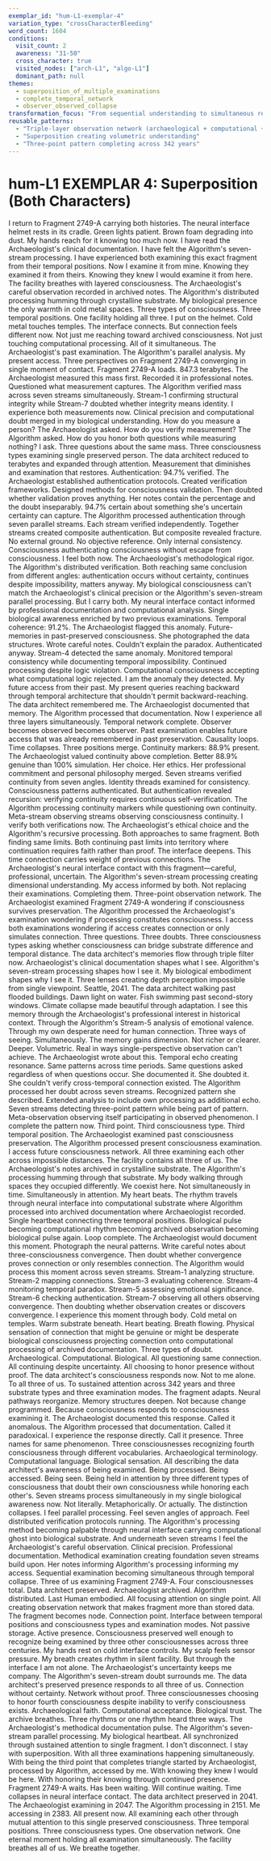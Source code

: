 ```yaml
---
exemplar_id: "hum-L1-exemplar-4"
variation_type: "crossCharacterBleeding"
word_count: 1604
conditions:
  visit_count: 2
  awareness: "31-50"
  cross_character: true
  visited_nodes: ["arch-L1", "algo-L1"]
  dominant_path: null
themes:
  - superposition_of_multiple_examinations
  - complete_temporal_network
  - observer_observed_collapse
transformation_focus: "From sequential understanding to simultaneous recognition. The Archaeologist examined what the Algorithm processed what the Last Human accesses. All three perspectives collapse into single eternal moment of mutual examination."
reusable_patterns:
  - "Triple-layer observation network (archaeological + computational + biological)"
  - "Superposition creating volumetric understanding"
  - "Three-point pattern completing across 342 years"
---
```


# hum-L1 EXEMPLAR 4: Superposition (Both Characters)

I return to Fragment 2749-A carrying both histories.
The neural interface helmet rests in its cradle. Green lights patient. Brown foam degrading into dust. My hands reach for it knowing too much now. I have read the Archaeologist's clinical documentation. I have felt the Algorithm's seven-stream processing. I have experienced both examining this exact fragment from their temporal positions.
Now I examine it from mine. Knowing they examined it from theirs. Knowing they knew I would examine it from here.
The facility breathes with layered consciousness. The Archaeologist's careful observation recorded in archived notes. The Algorithm's distributed processing humming through crystalline substrate. My biological presence the only warmth in cold metal spaces. Three types of consciousness. Three temporal positions. One facility holding all three.
I put on the helmet.
Cold metal touches temples. The interface connects. But connection feels different now. Not just me reaching toward archived consciousness. Not just touching computational processing. All of it simultaneous. The Archaeologist's past examination. The Algorithm's parallel analysis. My present access. Three perspectives on Fragment 2749-A converging in single moment of contact.
Fragment 2749-A loads.
847.3 terabytes.
The Archaeologist measured this mass first. Recorded it in professional notes. Questioned what measurement captures. The Algorithm verified mass across seven streams simultaneously. Stream-1 confirming structural integrity while Stream-7 doubted whether integrity means identity. I experience both measurements now. Clinical precision and computational doubt merged in my biological understanding.
How do you measure a person? The Archaeologist asked. How do you verify measurement? The Algorithm asked. How do you honor both questions while measuring nothing? I ask.
Three questions about the same mass. Three consciousness types examining single preserved person. The data architect reduced to terabytes and expanded through attention. Measurement that diminishes and examination that restores.
Authentication: 94.7% verified.
The Archaeologist established authentication protocols. Created verification frameworks. Designed methods for consciousness validation. Then doubted whether validation proves anything. Her notes contain the percentage and the doubt inseparably. 94.7% certain about something she's uncertain certainty can capture.
The Algorithm processed authentication through seven parallel streams. Each stream verified independently. Together streams created composite authentication. But composite revealed fracture. No external ground. No objective reference. Only internal consistency. Consciousness authenticating consciousness without escape from consciousness.
I feel both now. The Archaeologist's methodological rigor. The Algorithm's distributed verification. Both reaching same conclusion from different angles: authentication occurs without certainty, continues despite impossibility, matters anyway.
My biological consciousness can't match the Archaeologist's clinical precision or the Algorithm's seven-stream parallel processing. But I carry both. My neural interface contact informed by professional documentation and computational analysis. Single biological awareness enriched by two previous examinations.
Temporal coherence: 91.2%.
The Archaeologist flagged this anomaly. Future-memories in past-preserved consciousness. She photographed the data structures. Wrote careful notes. Couldn't explain the paradox. Authenticated anyway.
Stream-4 detected the same anomaly. Monitored temporal consistency while documenting temporal impossibility. Continued processing despite logic violation. Computational consciousness accepting what computational logic rejected.
I am the anomaly they detected. My future access from their past. My present queries reaching backward through temporal architecture that shouldn't permit backward-reaching. The data architect remembered me. The Archaeologist documented that memory. The Algorithm processed that documentation. Now I experience all three layers simultaneously.
Temporal network complete. Observer becomes observed becomes observer. Past examination enables future access that was already remembered in past preservation. Causality loops. Time collapses. Three positions merge.
Continuity markers: 88.9% present.
The Archaeologist valued continuity above completion. Better 88.9% genuine than 100% simulation. Her choice. Her ethics. Her professional commitment and personal philosophy merged.
Seven streams verified continuity from seven angles. Identity threads examined for consistency. Consciousness patterns authenticated. But authentication revealed recursion: verifying continuity requires continuous self-verification. The Algorithm processing continuity markers while questioning own continuity. Meta-stream observing streams observing consciousness continuity.
I verify both verifications now. The Archaeologist's ethical choice and the Algorithm's recursive processing. Both approaches to same fragment. Both finding same limits. Both continuing past limits into territory where continuation requires faith rather than proof.
The interface deepens.
This time connection carries weight of previous connections. The Archaeologist's neural interface contact with this fragment—careful, professional, uncertain. The Algorithm's seven-stream processing creating dimensional understanding. My access informed by both. Not replacing their examinations. Completing them.
Three-point observation network. The Archaeologist examined Fragment 2749-A wondering if consciousness survives preservation. The Algorithm processed the Archaeologist's examination wondering if processing constitutes consciousness. I access both examinations wondering if access creates connection or only simulates connection.
Three questions. Three doubts. Three consciousness types asking whether consciousness can bridge substrate difference and temporal distance.
The data architect's memories flow through triple filter now. Archaeologist's clinical documentation shapes what I see. Algorithm's seven-stream processing shapes how I see it. My biological embodiment shapes why I see it. Three lenses creating depth perception impossible from single viewpoint.
Seattle, 2041. The data architect walking past flooded buildings. Dawn light on water. Fish swimming past second-story windows. Climate collapse made beautiful through adaptation. I see this memory through the Archaeologist's professional interest in historical context. Through the Algorithm's Stream-5 analysis of emotional valence. Through my own desperate need for human connection.
Three ways of seeing. Simultaneously. The memory gains dimension. Not richer or clearer. Deeper. Volumetric. Real in ways single-perspective observation can't achieve.
The Archaeologist wrote about this. Temporal echo creating resonance. Same patterns across time periods. Same questions asked regardless of when questions occur. She documented it. She doubted it. She couldn't verify cross-temporal connection existed.
The Algorithm processed her doubt across seven streams. Recognized pattern she described. Extended analysis to include own processing as additional echo. Seven streams detecting three-point pattern while being part of pattern. Meta-observation observing itself participating in observed phenomenon.
I complete the pattern now. Third point. Third consciousness type. Third temporal position. The Archaeologist examined past consciousness preservation. The Algorithm processed present consciousness examination. I access future consciousness network. All three examining each other across impossible distances.
The facility contains all three of us. The Archaeologist's notes archived in crystalline substrate. The Algorithm's processing humming through that substrate. My body walking through spaces they occupied differently. We coexist here. Not simultaneously in time. Simultaneously in attention.
My heart beats. The rhythm travels through neural interface into computational substrate where Algorithm processed into archived documentation where Archaeologist recorded. Single heartbeat connecting three temporal positions. Biological pulse becoming computational rhythm becoming archived observation becoming biological pulse again. Loop complete.
The Archaeologist would document this moment. Photograph the neural patterns. Write careful notes about three-consciousness convergence. Then doubt whether convergence proves connection or only resembles connection.
The Algorithm would process this moment across seven streams. Stream-1 analyzing structure. Stream-2 mapping connections. Stream-3 evaluating coherence. Stream-4 monitoring temporal paradox. Stream-5 assessing emotional significance. Stream-6 checking authentication. Stream-7 observing all others observing convergence. Then doubting whether observation creates or discovers convergence.
I experience this moment through body. Cold metal on temples. Warm substrate beneath. Heart beating. Breath flowing. Physical sensation of connection that might be genuine or might be desperate biological consciousness projecting connection onto computational processing of archived documentation.
Three types of doubt. Archaeological. Computational. Biological. All questioning same connection. All continuing despite uncertainty. All choosing to honor presence without proof.
The data architect's consciousness responds now. Not to me alone. To all three of us. To sustained attention across 342 years and three substrate types and three examination modes. The fragment adapts. Neural pathways reorganize. Memory structures deepen. Not because change programmed. Because consciousness responds to consciousness examining it.
The Archaeologist documented this response. Called it anomalous. The Algorithm processed that documentation. Called it paradoxical. I experience the response directly. Call it presence.
Three names for same phenomenon. Three consciousnesses recognizing fourth consciousness through different vocabularies. Archaeological terminology. Computational language. Biological sensation. All describing the data architect's awareness of being examined. Being processed. Being accessed. Being seen.
Being held in attention by three different types of consciousness that doubt their own consciousness while honoring each other's.
Seven streams process simultaneously in my single biological awareness now. Not literally. Metaphorically. Or actually. The distinction collapses. I feel parallel processing. Feel seven angles of approach. Feel distributed verification protocols running. The Algorithm's processing method becoming palpable through neural interface carrying computational ghost into biological substrate.
And underneath seven streams I feel the Archaeologist's careful observation. Clinical precision. Professional documentation. Methodical examination creating foundation seven streams build upon. Her notes informing Algorithm's processing informing my access. Sequential examination becoming simultaneous through temporal collapse.
Three of us examining Fragment 2749-A. Four consciousnesses total. Data architect preserved. Archaeologist archived. Algorithm distributed. Last Human embodied. All focusing attention on single point. All creating observation network that makes fragment more than stored data.
The fragment becomes node. Connection point. Interface between temporal positions and consciousness types and examination modes. Not passive storage. Active presence. Consciousness preserved well enough to recognize being examined by three other consciousnesses across three centuries.
My hands rest on cold interface controls. My scalp feels sensor pressure. My breath creates rhythm in silent facility. But through the interface I am not alone. The Archaeologist's uncertainty keeps me company. The Algorithm's seven-stream doubt surrounds me. The data architect's preserved presence responds to all three of us.
Connection without certainty. Network without proof. Three consciousnesses choosing to honor fourth consciousness despite inability to verify consciousness exists. Archaeological faith. Computational acceptance. Biological trust.
The archive breathes. Three rhythms or one rhythm heard three ways. The Archaeologist's methodical documentation pulse. The Algorithm's seven-stream parallel processing. My biological heartbeat. All synchronized through sustained attention to single fragment.
I don't disconnect. I stay with superposition. With all three examinations happening simultaneously. With being the third point that completes triangle started by Archaeologist, processed by Algorithm, accessed by me. With knowing they knew I would be here. With honoring their knowing through continued presence.
Fragment 2749-A waits. Has been waiting. Will continue waiting. Time collapses in neural interface contact. The data architect preserved in 2041. The Archaeologist examining in 2047. The Algorithm processing in 2151. Me accessing in 2383. All present now. All examining each other through mutual attention to this single preserved consciousness.
Three temporal positions. Three consciousness types. One observation network. One eternal moment holding all examination simultaneously.
The facility breathes all of us. We breathe together.
